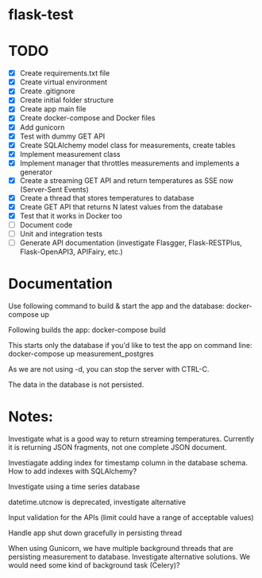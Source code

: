 # flask-test

# TODO

- [x] Create requirements.txt file
- [x] Create virtual environment
- [x] Create .gitignore
- [x] Create initial folder structure
- [x] Create app main file
- [x] Create docker-compose and Docker files
- [x] Add gunicorn
- [x] Test with dummy GET API
- [x] Create SQLAlchemy model class for measurements, create tables
- [x] Implement measurement class
- [x] Implement manager that throttles measurements and implements a generator
- [x] Create a streaming GET API and return temperatures as SSE now (Server-Sent Events)
- [x] Create a thread that stores temperatures to database
- [x] Create GET API that returns N latest values from the database
- [x] Test that it works in Docker too
- [ ] Document code
- [ ] Unit and integration tests
- [ ] Generate API documentation (investigate Flasgger, Flask-RESTPlus, Flask-OpenAPI3, APIFairy, etc.)

# Documentation

Use following command to build & start the app and the database:
docker-compose up

Following builds the app:
docker-compose build

This starts only the database if you'd like to test the app on command line:
docker-compose up measurement_postgres

As we are not using -d, you can stop the server with CTRL-C.

The data in the database is not persisted.

# Notes:

Investigate what is a good way to return streaming temperatures. Currently it is returning JSON fragments, not one complete JSON document.

Investiagate adding index for timestamp column in the database schema. How to add indexes with SQLAlchemy?

Investigate using a time series database

datetime.utcnow is deprecated, investigate alternative

Input validation for the APIs (limit could have a range of acceptable values)

Handle app shut down gracefully in persisting thread

When using Gunicorn, we have multiple background threads that are persisting measurement to database. Investigate alternative solutions. We would need some kind of background task (Celery)?
